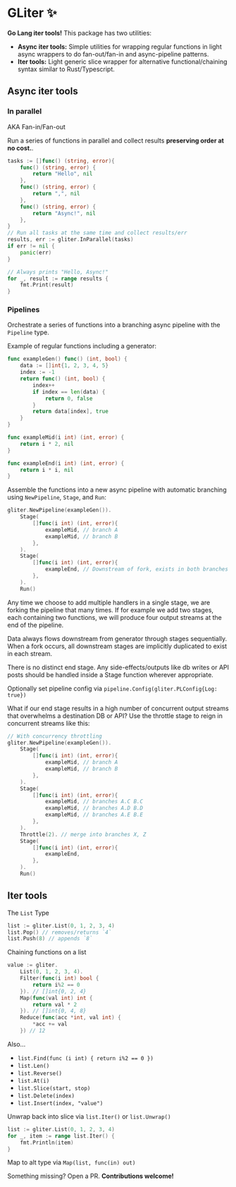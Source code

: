 # GLiter ✨
**Go Lang iter tools!** This package has two utilities:

- **Async iter tools:** Simple utilities for wrapping regular functions in light async wrappers to do fan-out/fan-in and async-pipeline patterns.
- **Iter tools:** Light generic slice wrapper for alternative functional/chaining syntax similar to Rust/Typescript.

## Async iter tools

### In parallel

AKA Fan-in/Fan-out

Run a series of functions in parallel and collect results **preserving order at no cost.**.

```go
tasks := []func() (string, error){
    func() (string, error) {
        return "Hello", nil
    },
    func() (string, error) {
        return ",", nil
    },
    func() (string, error) {
        return "Async!", nil
    },
}
// Run all tasks at the same time and collect results/err
results, err := gliter.InParallel(tasks)
if err != nil {
    panic(err)
}

// Always prints "Hello, Async!"
for _, result := range results {
    fmt.Print(result)
}
```

### Pipelines

Orchestrate a series of functions into a branching async pipeline with the `Pipeline` type.

Example of regular functions including a generator:

```go
func exampleGen() func() (int, bool) {
	data := []int{1, 2, 3, 4, 5}
	index := -1
	return func() (int, bool) {
		index++
		if index == len(data) {
			return 0, false
		}
		return data[index], true
	}
}

func exampleMid(i int) (int, error) {
	return i * 2, nil
}

func exampleEnd(i int) (int, error) {
	return i * i, nil
}
```

Assemble the functions into a new async pipeline with automatic branching using `NewPipeline`, `Stage`, and `Run`:

```go
gliter.NewPipeline(exampleGen()).
    Stage(
        []func(i int) (int, error){
            exampleMid, // branch A
            exampleMid, // branch B
        },
    ).
    Stage(
        []func(i int) (int, error){
            exampleEnd, // Downstream of fork, exists in both branches
        },
    ).
    Run()
```

Any time we choose to add multiple handlers in a single stage, we are forking the pipeline that many times. If for example we add two stages, each containing two functions, we will produce four output streams at the end of the pipeline. 

Data always flows downstream from generator through stages sequentially. When a fork occurs, all downstream stages are implicitly duplicated to exist in each stream.

There is no distinct end stage. Any side-effects/outputs like db writes or API posts should be handled inside a Stage function wherever appropriate.

Optionally set pipeline config via `pipeline.Config(gliter.PLConfig{Log: true})`

What if our end stage results in a high number of concurrent output streams that overwhelms a destination DB or API? Use the throttle stage to reign in concurrent streams like this:
```go
// With concurrency throttling
gliter.NewPipeline(exampleGen()).
	Stage(
		[]func(i int) (int, error){
			exampleMid, // branch A
			exampleMid, // branch B
		},
	).
	Stage(
		[]func(i int) (int, error){
			exampleMid, // branches A.C B.C
			exampleMid, // branches A.D B.D
			exampleMid, // branches A.E B.E
		},
	).
    Throttle(2). // merge into branches X, Z
	Stage(
		[]func(i int) (int, error){
			exampleEnd,
		},
	).
	Run()
```

## Iter tools

The `List` Type

```go
list := gliter.List(0, 1, 2, 3, 4)
list.Pop() // removes/returns `4`
list.Push(8) // appends `8`
```

Chaining functions on a list

```go
value := gliter.
    List(0, 1, 2, 3, 4).
    Filter(func(i int) bool { 
        return i%2 == 0 
    }). // []int{0, 2, 4}
    Map(func(val int) int {
        return val * 2
    }). // []int{0, 4, 8}
    Reduce(func(acc *int, val int) {
        *acc += val
    }) // 12
```

Also...
- `list.Find(func (i int) { return i%2 == 0 })`
- `list.Len()`
- `list.Reverse()`
- `list.At(i)`
- `list.Slice(start, stop)`
- `list.Delete(index)`
- `list.Insert(index, "value")`

Unwrap back into slice via `list.Iter()` or `list.Unwrap()`

```go
list := gliter.List(0, 1, 2, 3, 4)
for _, item := range list.Iter() {
    fmt.Println(item)
}
```

Map to alt type via `Map(list, func(in) out)`

Something missing? Open a PR. **Contributions welcome!**